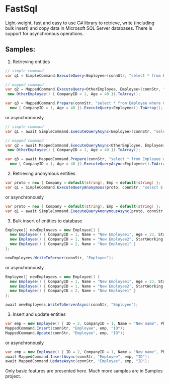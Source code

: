 # FastSql
Light-weight, fast and easy to use C# library to retrieve, write (including bulk insert) and copy data in Microsoft SQL Server databases. There is support for asynchronous operations.

## Samples:

1. Retrieving  entities

  ```csharp
  // simple command
  var q1 = SimpleCommand.ExecuteQuery<Employee>(connStr, "select * from Employee where CompanyID = @p0 and Age > @p1", 1, 40).ToArray();

  // mapped command
  var q2 = MappedCommand.ExecuteQuery<OtherEmployee, Employee>(connStr, "select * from Employee where CompanyID = @CompanyID and Age > @Age", 
   new OtherEmployee() { CompanyID = 1, Age = 40 }).ToArray();
  
  var q3 = MappedCommand.Prepare(connStr, "select * from Employee where CompanyID = @CompanyID and Age > @Age", 
    new { CompanyID = 1, Age = 40 }).ExecuteQuery<Employee>().ToArray();
  ```  
  or asynchronously
  ```csharp
  // simple command
  var q1 = await SimpleCommand.ExecuteQueryAsync<Employee>(connStr, "select * from Employee where CompanyID = @p0 and Age > @p1", 1, 40).ToArray();

  // mapped command
  var q2 = await MappedCommand.ExecuteQueryAsync<OtherEmployee, Employee>(connStr, "select * from Employee where CompanyID = @CompanyID and Age > @Age", 
   new OtherEmployee() { CompanyID = 1, Age = 40 }).ToArray();
  
  var q3 = await MappedCommand.Prepare(connStr, "select * from Employee where CompanyID = @CompanyID and Age > @Age", 
    new { CompanyID = 1, Age = 40 }).ExecuteQueryAsync<Employee>().ToArray();
```  

2. Retrieving anonymous entities

  ```csharp
  var proto = new { Company = default(string), Emp = default(string) };
  var q1 = SimpleCommand.ExecuteQueryAnonymous(proto, connStr, "select E.Name as Emp, C.Name as Company from Employee E join Company C on E.CompanyID = C.ID").ToArray();
  ```
  or asynchronously
  ```csharp
  var proto = new { Company = default(string), Emp = default(string) };
  var q1 = await SimpleCommand.ExecuteQueryAnonymousAsync(proto, connStr, "select E.Name as Emp, C.Name as Company from Employee E join Company C on E.CompanyID = C.ID").ToArray();
  ```
  

3. Bulk insert of entities to database

  ```csharp
  Employee[] newEmployees = new Employee[] { 
    new Employee() { CompanyID = 1, Name = "New Employee1", Age = 23, StartWorking = DateTime.UtcNow },
    new Employee() { CompanyID = 1, Name = "New Employee2", StartWorking = DateTime.UtcNow },
    new Employee() { CompanyID = 2, Name = "New Employee1" }
  };
  
  newEmployees.WriteToServer(connStr, "Employee");
  ```
or asynchronously
  ```csharp
  Employee[] newEmployees = new Employee[] { 
    new Employee() { CompanyID = 1, Name = "New Employee1", Age = 23, StartWorking = DateTime.UtcNow },
    new Employee() { CompanyID = 1, Name = "New Employee2", StartWorking = DateTime.UtcNow },
    new Employee() { CompanyID = 2, Name = "New Employee1" }
  };
  
  await newEmployees.WriteToServerAsync(connStr, "Employee");
  ```
  

3. Insert and update entities

  ```csharp
  var emp = new Employee() { ID = 2, CompanyID = 1, Name = "New name", Phone = "111" };
  MappedCommand.Insert(connStr, "Employee", emp, "ID");
  MappedCommand.Update(connStr, "Employee", emp, "ID");
  ```
or asynchronously
  ```csharp
  var emp = new Employee() { ID = 2, CompanyID = 1, Name = "New name", Phone = "111" };
  await MappedCommand.InsertAsync(connStr, "Employee", emp, "ID");
  await MappedCommand.UpdateAsync(connStr, "Employee", emp, "ID");
  ```

Only basic features are presented here. Much more samples are in Samples project. 

